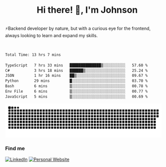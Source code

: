 <div id="user-content-toc">
  <ul align="center">
    <summary><h1 style="display: inline-block">Hi there! 👋, I'm Johnson</h1></summary>
  </ul>
</div>

⚡Backend developer by nature, but with a curious eye for the frontend, always looking to learn and expand my skills.

<br>


<!--START_SECTION:waka-->

```txt
Total Time: 13 hrs 7 mins

TypeScript   7 hrs 33 mins   ██████████████▒░░░░░░░░░░   57.60 %
C#           3 hrs 18 mins   ██████▒░░░░░░░░░░░░░░░░░░   25.24 %
JSON         1 hr 16 mins    ██▒░░░░░░░░░░░░░░░░░░░░░░   09.67 %
Python       29 mins         █░░░░░░░░░░░░░░░░░░░░░░░░   03.70 %
Bash         6 mins          ▒░░░░░░░░░░░░░░░░░░░░░░░░   00.78 %
Env File     6 mins          ▒░░░░░░░░░░░░░░░░░░░░░░░░   00.77 %
JavaScript   5 mins          ▒░░░░░░░░░░░░░░░░░░░░░░░░   00.69 %
```

<!--END_SECTION:waka-->

<picture>
  <source  srcset="https://github.com/joshwambere/joshwambere/blob/output/github-contribution-grid-snake-dark.svg?palette=github-dark">
  <source  srcset="https://github.com/joshwambere/joshwambere/blob/output/github-contribution-grid-snake.svg">
  <img alt="github contribution grid snake animation" src="https://github.com/joshwambere/joshwambere/blob/output/github-contribution-grid-snake.svg">
</picture>

### Find me
<a href="https://www.linkedin.com/in/dusabe-johnson" target="_blank"><img src="https://img.shields.io/badge/LinkedIn-%230077B5.svg?&style=flat&logo=linkedin&logoColor=white" alt="LinkedIn"></a>
‎‎ [![Personal Website](https://img.shields.io/badge/visit-Johnsonis.me-blue)](https://johnsonis.me/)
